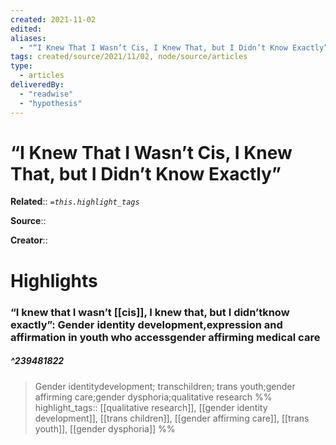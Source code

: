 ```yaml
---
created: 2021-11-02
edited: 
aliases:
  - "“I Knew That I Wasn’t Cis, I Knew That, but I Didn’t Know Exactly”"
tags: created/source/2021/11/02, node/source/articles
type:
  - articles
deliveredBy:
  - "readwise"
  - "hypothesis"
---
```

# “I Knew That I Wasn’t Cis, I Knew That, but I Didn’t Know Exactly”

**Related**:: 
*`=this.highlight_tags`*

**Source**:: 

**Creator**::

# Highlights
### “I knew that I wasn’t [[cis]], I knew that, but I didn’tknow exactly”: Gender identity development,expression and affirmation in youth who accessgender affirming medical care
##### ^239481822
  
> Gender identitydevelopment; transchildren; trans youth;gender affirming care;gender dysphoria;qualitative research 
%%
highlight_tags:: [[qualitative research]], [[gender identity development]], [[trans children]], [[gender affirming care]], [[trans youth]], [[gender dysphoria]]
%%
